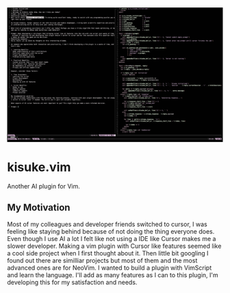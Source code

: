 ![screenshot](ss-1.png)

# kisuke.vim

Another AI plugin for Vim.

## My Motivation

Most of my colleagues and developer friends switched to cursor, I was feeling like staying behind because of not doing the thing everyone does. Even though I use AI a lot I felt like not using a IDE like Cursor makes me a slower developer. Making a vim plugin with Cursor like features seemed like a cool side project when I first thought about it. Then little bit googling I found out there are similliar projects but most of them and the most advanced ones are for NeoVim. I wanted to build a plugin with VimScript and learn the language. I'll add as many features as I can to this plugin, I'm developing this for my satisfaction and needs.
